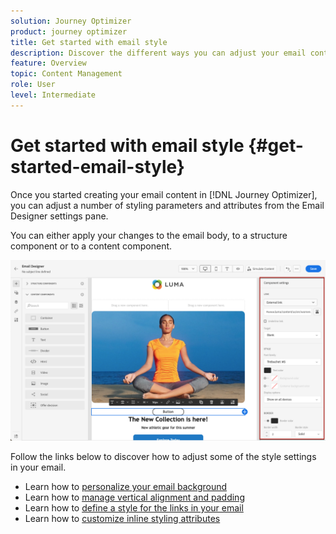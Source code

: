 ```yaml
---
solution: Journey Optimizer
product: journey optimizer
title: Get started with email style
description: Discover the different ways you can adjust your email content style
feature: Overview
topic: Content Management
role: User
level: Intermediate
---
```

# Get started with email style {#get-started-email-style}

Once you started creating your email content in [!DNL Journey Optimizer], you can adjust a number of styling parameters and attributes from the Email Designer settings pane.

You can either apply your changes to the email body, to a structure component or to a content component.

![](assets/email_designer_content_components_settings.png)

Follow the links below to discover how to adjust some of the style settings in your email.

* Learn how to [personalize your email background](backgrounds.md)
* Learn how to [manage vertical alignment and padding](alignment-and-padding.md)
* Learn how to [define a style for the links in your email](styling-links.md)
* Learn how to [customize inline styling attributes](inline-styling.md)